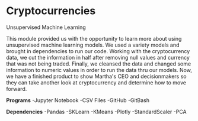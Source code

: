 # Cryptocurrencies
Unsupervised Machine Learning

This module provided us with the opportunity to learn more about using unsupervised machine learning models. We used a variety models and brought in dependencies to run our code. Working with the cryptocurrency data, we cut the information in half after removing null values and currency that was not being traded. Finally, we cleansed the data and changed some information to numeric values in order to run the data thru our models. Now, we have a finished product to show Martha's CEO and decisionmakers so they can take another look at cryptocurrency and determine how to move forward. 

**Programs**
-Jupyter Notebook
-CSV Files
-GitHub
-GitBash

**Dependencies**
-Pandas
-SKLearn
-KMeans
-Plotly
-StandardScaler
-PCA
